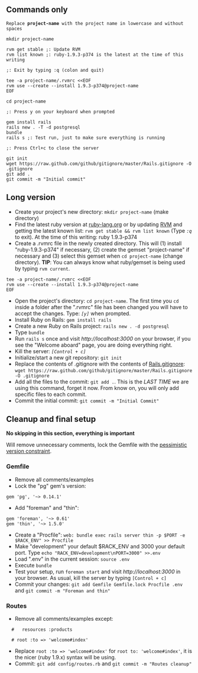 ## Commands only

`Replace `**`project-name`**` with the project name in lowercase and without spaces`

```
mkdir project-name

rvm get stable ;: Update RVM
rvm list known ;: ruby-1.9.3-p374 is the latest at the time of this writing

;: Exit by typing :q (colon and quit)

tee -a project-name/.rvmrc <<EOF
rvm use --create --install 1.9.3-p374@project-name
EOF

cd project-name

;: Press y on your keyboard when prompted

gem install rails
rails new . -T -d postgresql 
bundle
rails s ;: Test run, just to make sure everything is running

;: Press Ctrl+c to close the server

git init
wget https://raw.github.com/github/gitignore/master/Rails.gitignore -O .gitignore
git add .
git commit -m "Initial commit"
```

## Long version

*	Create your project's new directory: `mkdir project-name` (make directory)
*	Find the latest ruby version at [ruby-lang.org](http://www.ruby-lang.org/en/downloads/) or by updating [RVM](rvm.md) and getting the latest known list: `rvm get stable && rvm list known` (Type _`:q`_ to exit). At the time of this writing: ruby 1.9.3-p374
*	Create a .rvmrc file in the newly created directory. This will (1) install "ruby-1.9.3-p374" if necessary, (2) create the gemset "project-name" if necessary and (3) select this gemset when `cd project-name` (change directory). **TIP**: You can always 	know what ruby/gemset is being used by typing `rvm current`.
	
```
tee -a project-name/.rvmrc <<EOF
rvm use --create --install 1.9.3-p374@project-name
EOF
```

*	Open the project's directory: `cd project-name`. The first time you `cd` inside a folder after the ".rvmrc" file has been changed you will have to accept the changes. Type: _`[y]`_ when prompted.
*	Install Ruby on Rails: `gem install rails`
*	Create a new Ruby on Rails project: `rails new . -d postgresql`
*	Type `bundle`
*	Run `rails s` once and visit _http://localhost:3000_ on your browser, if you see the "Welcome aboard" page, you are doing everything right.
*	Kill the server: _`[Control + c]`_
*	Initialize/start a new git repository: `git init`
*	Replace the contents of .gitignore with the contents of [Rails.gitignore](https://raw.github.com/github/gitignore/master/Rails.gitignore): `wget https://raw.github.com/github/gitignore/master/Rails.gitignore -O .gitignore`
*	Add all the files to the commit: `git add .`. This is the _LAST TIME_ we are using this command, forget it now. From know on, you will only add specific files to each commit.
*	Commit the initial commit: `git commit -m "Initial Commit"`

## Cleanup and final setup

**No skipping in this section, everything is important**

Will remove unnecessary comments, lock the Gemfile with the [pessimistic version constraint](http://docs.rubygems.org/read/chapter/16#page74).

### Gemfile
*	Remove all comments/examples
*	Lock the "pg" gem's version:

```
gem 'pg', '~> 0.14.1'
```
* Add "foreman" and "thin":

```
gem 'foreman', '~> 0.61'
gem 'thin', '~> 1.5.0'
```
*	Create a "Procfile": `web: bundle exec rails server thin -p $PORT -e $RACK_ENV" >> Procfile`
*	Make "development" your default $RACK_ENV and 3000 your default port. Type `echo "RACK_ENV=development\nPORT=3000" >>.env`
*	Load ".env" in the current session: `source .env`
*	Execute `bundle`
*	Test your setup, run `foreman start` and visit _http://localhost:3000_ in your browser. As usual, kill the server by typing `[Control + c]`
*	Commit your changes: `git add Gemfile Gemfile.lock Procfile .env` and `git commit -m "Foreman and thin"`

### Routes
*	Remove all comments/examples except:

```
  #   resources :products
```

```
  # root :to => 'welcome#index'
```

*	Replace `root :to => 'welcome#index'` for `root to: 'welcome#index'`, it is the nicer (ruby 1.9.x) syntax will be using.
*	Commit: `git add config/routes.rb` and `git commit -m "Routes cleanup"`
